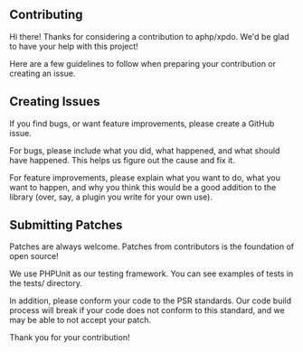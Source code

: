 ## Contributing

Hi there! Thanks for considering a contribution to aphp/xpdo. We'd be glad to have your help with this project!

Here are a few guidelines to follow when preparing your contribution or creating an issue.

## Creating Issues
If you find bugs, or want feature improvements, please create a GitHub issue. 

For bugs, please include what you did, what happened, and what should have happened. This helps us figure out the cause
and fix it.

For feature improvements, please explain what you want to do, what you want to happen, and why you think this would be a
good addition to the library (over, say, a plugin you write for your own use). 

## Submitting Patches

Patches are always welcome. Patches from contributors is the foundation of open source!

We use PHPUnit as our testing framework. You can see examples of tests in the tests/ directory.

In addition, please conform your code to the PSR standards. 
Our code build process will break if your code does not conform to this standard, and we may be able to not accept your patch. 

Thank you for your contribution!